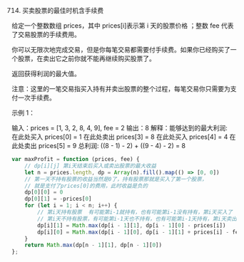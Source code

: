 714. 买卖股票的最佳时机含手续费

给定一个整数数组 prices，其中 prices[i]表示第 i 天的股票价格 ；整数 fee 代表了交易股票的手续费用。

你可以无限次地完成交易，但是你每笔交易都需要付手续费。如果你已经购买了一个股票，在卖出它之前你就不能再继续购买股票了。

返回获得利润的最大值。

注意：这里的一笔交易指买入持有并卖出股票的整个过程，每笔交易你只需要为支付一次手续费。

 

示例 1：

输入：prices = [1, 3, 2, 8, 4, 9], fee = 2
输出：8
解释：能够达到的最大利润:  
在此处买入 prices[0] = 1
在此处卖出 prices[3] = 8
在此处买入 prices[4] = 4
在此处卖出 prices[5] = 9
总利润: ((8 - 1) - 2) + ((9 - 4) - 2) = 8
```js
var maxProfit = function (prices, fee) {
    // dp[i][j] 第i天结束后买入或卖出股票的最大收益
    let n = prices.length, dp = Array(n).fill().map(() => [0, 0])
    // 第一天不持有股票的收益当然是0了，持有股票那就是买入了第一个股票，
    // 就是支付了prices[0]的费用，此时收益是负的
    dp[0][0] = 0
    dp[0][1] = -prices[0]
    for (let i = 1; i < n; i++) {
        // 第i天持有股票  有可能第i-1就持有，也有可能第i-1没有持有，第i天买入了
        // 第i天不持有股票，有可能第i-1天也不持有，也有可能第i-1天持有，第i天卖出了
        dp[i][1] = Math.max(dp[i - 1][1], dp[i - 1][0] - prices[i])
        dp[i][0] = Math.max(dp[i - 1][0], dp[i - 1][1] + prices[i] - fee)
    }
    return Math.max(dp[n - 1][1], dp[n - 1][0])
};